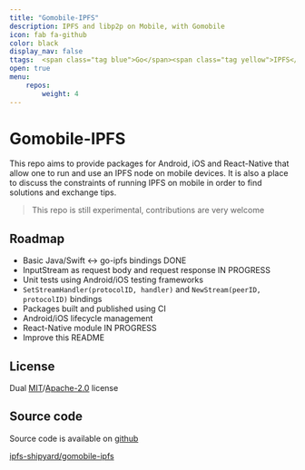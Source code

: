 ```yaml
---
title: "Gomobile-IPFS"
description: IPFS and libp2p on Mobile, with Gomobile
icon: fab fa-github
color: black
display_nav: false
ttags:  <span class="tag blue">Go</span><span class="tag yellow">IPFS</span><span class="tag blue">Libp2p</span><span class="tag pink">Gomobile</span>
open: true
menu:
    repos:
        weight: 4
---
```


# Gomobile-IPFS

This repo aims to provide packages for Android, iOS and React-Native that allow one to run and use an IPFS node on mobile devices. It is also a place to discuss the constraints of running IPFS on mobile in order to find solutions and exchange tips.

<blockquote class="yellow"><i class="far fa-exclamation-triangle"></i>This repo is still experimental, contributions are very welcome</blockquote>

## Roadmap

* Basic Java/Swift <-> go-ipfs bindings  <span class="tag green"><i class="far fa-check"></i>DONE</span>
* InputStream as request body and request response  <span class="tag yellow">IN PROGRESS</span>
* Unit tests using Android/iOS testing frameworks
* `SetStreamHandler(protocolID, handler)` and `NewStream(peerID, protocolID)` bindings
* Packages built and published using CI
* Android/iOS lifecycle management
* React-Native module  <span class="tag yellow">IN PROGRESS</span>
* Improve this README


## License

Dual [MIT](https://github.com/berty/berty/blob/master/LICENSE-MIT)/[Apache-2.0](https://github.com/berty/berty/blob/master/LICENSE-APACHE) license


## Source code

Source code is available on [github](https://github.com/ipfs-shipyard/gomobile-ipfs)

<a class="btn btn-bty btn-grack" href="https://github.com/ipfs-shipyard/gomobile-ipfs"><i class="fab fa-github"></i>ipfs-shipyard/gomobile-ipfs</a>

